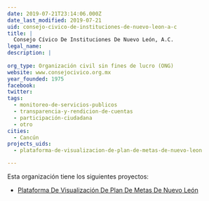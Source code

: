 ```yaml
---
date: 2019-07-21T23:14:06.000Z
date_last_modified: 2019-07-21
uid: consejo-civico-de-instituciones-de-nuevo-leon-a-c
title: |
  Consejo Cívico De Instituciones De Nuevo León, A.C.
legal_name: 
description: |
  
org_type: Organización civil sin fines de lucro (ONG)
website: www.consejocivico.org.mx
year_founded: 1975
facebook: 
twitter: 
tags:
  - monitoreo-de-servicios-publicos
  - transparencia-y-rendicion-de-cuentas
  - participación-ciudadana
  - otro
cities: 
  - Cancún
projects_uids:
  - plataforma-de-visualizacion-de-plan-de-metas-de-nuevo-leon

---
```


Esta organización tiene los siguientes proyectos:

- [Plataforma De Visualización De Plan De Metas De Nuevo León](/proyectos/plataforma-de-visualizacion-de-plan-de-metas-de-nuevo-leon)
